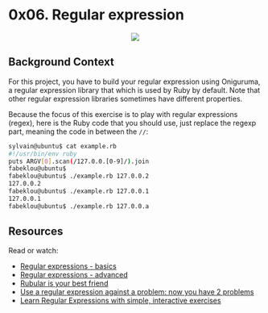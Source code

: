 # 0x06. Regular expression

<p align="center">
    <img size="400" src="https://www.alura.com.br/artigos/assets/principais-casos-uso-regex-para-tratamento-dados/principais-casos-uso-regex-para-tratamento-dados.png">
</p>

## Background Context

For this project, you have to build your regular expression using Oniguruma, a regular expression library that which is used by Ruby by default. Note that other regular expression libraries sometimes have different properties.

Because the focus of this exercise is to play with regular expressions (regex), here is the Ruby code that you should use, just replace the regexp part, meaning the code in between the `//`:

```bash
sylvain@ubuntu$ cat example.rb
#!/usr/bin/env ruby
puts ARGV[0].scan(/127.0.0.[0-9]/).join
fabeklou@ubuntu$
fabeklou@ubuntu$ ./example.rb 127.0.0.2
127.0.0.2
fabeklou@ubuntu$ ./example.rb 127.0.0.1
127.0.0.1
fabeklou@ubuntu$ ./example.rb 127.0.0.a
```

## Resources

Read or watch:

- [Regular expressions - basics](https://www.slideshare.net/neha_jain/introducing-regular-expressions)
- [Regular expressions - advanced](https://www.slideshare.net/neha_jain/advanced-regular-expressions-80296518)
- [Rubular is your best friend](https://rubular.com/)
- [Use a regular expression against a problem: now you have 2 problems](https://blog.codinghorror.com/regular-expressions-now-you-have-two-problems/)
- [Learn Regular Expressions with simple, interactive exercises](https://regexone.com/)
